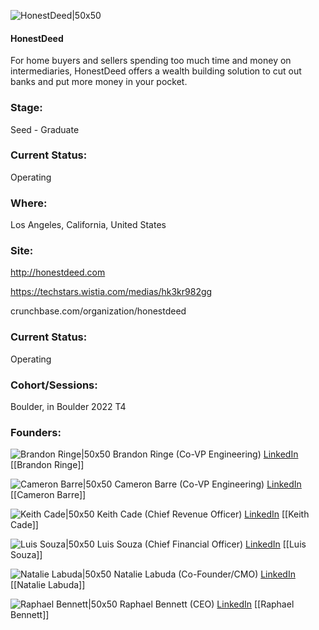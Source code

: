 

![HonestDeed|50x50](https://apimg.techstars.com/connect/images/image_files/62d1930058d57e000814336b/original/Untitled_design__3_-removebg-preview.png)

#### HonestDeed
For home buyers and sellers spending too much time and money on intermediaries, HonestDeed offers a wealth building solution to cut out banks and put more money in your pocket.

### Stage: 
Seed - Graduate 

### Current Status: 
Operating

### Where:
Los Angeles, California, United States

### Site:
http://honestdeed.com

https://techstars.wistia.com/medias/hk3kr982gg

crunchbase.com/organization/honestdeed

### Current Status: 
Operating

### Cohort/Sessions: 
Boulder, in Boulder 2022 T4

### Founders: 

![Brandon Ringe|50x50]() Brandon Ringe (Co-VP Engineering) [LinkedIn](https://linkedin.com/in/brandon-ringe-a6a47888) [[Brandon Ringe]]

![Cameron Barre|50x50]() Cameron Barre (Co-VP Engineering) [LinkedIn](https://linkedin.com/in/cameron-barre-5705b590) [[Cameron Barre]]

![Keith Cade|50x50]() Keith Cade (Chief Revenue Officer) [LinkedIn](https://) [[Keith Cade]]

![Luis Souza|50x50]() Luis Souza (Chief Financial Officer) [LinkedIn](https://linkedin.com/in/luisebsouza) [[Luis Souza]]

![Natalie Labuda|50x50]() Natalie Labuda (Co-Founder/CMO) [LinkedIn](https://linkedin.com/in/natalie-labuda-34111224) [[Natalie Labuda]]

![Raphael Bennett|50x50](https://www.f6s.com/static-resource/images/profile-placeholder-user.jpg) Raphael Bennett (CEO) [LinkedIn](https://linkedin.com/in/raphaelbennett) [[Raphael Bennett]]


